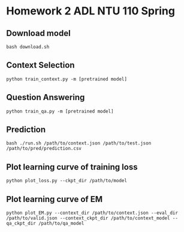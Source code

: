 # Homework 2 ADL NTU 110 Spring

## Download model
```shell
bash download.sh
```

## Context Selection
```shell
python train_context.py -m [pretrained model]
```

## Question Answering
```shell
python train_qa.py -m [pretrained model]
```

## Prediction
```shell
bash ./run.sh /path/to/context.json /path/to/test.json  /path/to/pred/prediction.csv
```

## Plot learning curve of training loss
```shell
python plot_loss.py --ckpt_dir /path/to/model
```

## Plot learning curve of EM
```shell
python plot_EM.py --context_dir /path/to/context.json --eval_dir /path/to/valid.json --context_ckpt_dir /path/to/context_model --qa_ckpt_dir /path/to/qa_model
```